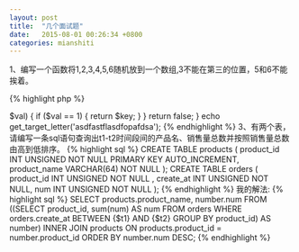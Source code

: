 ```yaml
---
layout: post
title:  "几个面试题"
date:   2015-08-01 00:26:34 +0800
categories: mianshiti
---
```


1、编写一个函数将1,2,3,4,5,6随机放到一个数组,3不能在第三的位置，5和6不能挨着。

{% highlight php %}
<?php
function sort_test($array)
{
    while (true) {
        shuffle($array);
        $temp = array_flip($array);
        if ($array[2] != 3 && 1 != abs($temp[5] - $temp[6])) {
            return $array;
        }
    }
}

$array = array(1, 2, 3, 4, 5, 6);
print_r(sort_test($array));
{% endhighlight %}

2、编写一个函数实现 将字符串$str="asdfasflasdfopafdsa", 中第一个之出现过一次的字母。

{% highlight php %}
<?php
function get_target_letter($str)
{
    $i     = 0;
    $array = array();
    while (isset($str[$i])) {
        $array[$str[$i]] = isset($array[$str[$i]]) ? $array[$str[$i]] + 1 : 1;
        $i++;
    }
    foreach ($array as $key => $val) {
        if ($val == 1) {
            return $key;
        }
    }
    return false;
}

echo get_target_letter('asdfastflasdfopafdsa');
{% endhighlight %}

3、有两个表，请编写一条sql语句查询出t1-t2时间段间的产品名、销售量总数并按照销售量总数由高到低排序。

{% highlight sql %}

CREATE TABLE products (
  product_id INT UNSIGNED NOT NULL PRIMARY KEY AUTO_INCREMENT,
  product_name VARCHAR(64) NOT NULL
);
CREATE TABLE orders (
  product_id INT UNSIGNED NOT NULL ,
  create_at INT UNSIGNED NOT NULL,
  num INT UNSIGNED NOT NULL 
);
	
{% endhighlight %}

我的解法:  

{% highlight sql %}

SELECT
  products.product_name,
  number.num
FROM ((SELECT
     product_id,
     sum(num) AS num
       FROM orders
     WHERE orders.create_at BETWEEN {$t1} AND {$t2}
       GROUP BY product_id) AS number) INNER JOIN products ON products.product_id = number.product_id
ORDER BY number.num DESC;

{% endhighlight %}